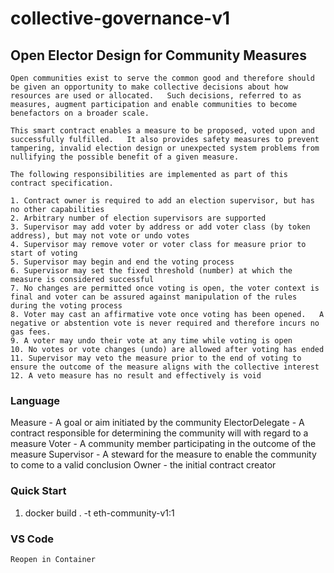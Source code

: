 # collective-governance-v1

## Open Elector Design for Community Measures

    Open communities exist to serve the common good and therefore should be given an opportunity to make collective decisions about how resources are used or allocated.   Such decisions, referred to as measures, augment participation and enable communities to become benefactors on a broader scale.

    This smart contract enables a measure to be proposed, voted upon and successfully fulfilled.   It also provides safety measures to prevent tampering, invalid election design or unexpected system problems from nullifying the possible benefit of a given measure.

    The following responsibilities are implemented as part of this contract specification.

    1. Contract owner is required to add an election supervisor, but has no other capabilities
    2. Arbitrary number of election supervisors are supported
    3. Supervisor may add voter by address or add voter class (by token address), but may not vote or undo votes
    4. Supervisor may remove voter or voter class for measure prior to start of voting
    5. Supervisor may begin and end the voting process
    6. Supervisor may set the fixed threshold (number) at which the measure is considered successful
    7. No changes are permitted once voting is open, the voter context is final and voter can be assured against manipulation of the rules during the voting process
    8. Voter may cast an affirmative vote once voting has been opened.   A negative or abstention vote is never required and therefore incurs no gas fees.
    9. A voter may undo their vote at any time while voting is open
    10. No votes or vote changes (undo) are allowed after voting has ended
    11. Supervisor may veto the measure prior to the end of voting to ensure the outcome of the measure aligns with the collective interest
    12. A veto measure has no result and effectively is void

### Language

Measure - A goal or aim initiated by the community
ElectorDelegate - A contract responsible for determining the community will with regard to a measure
Voter - A community member participating in the outcome of the measure
Supervisor - A steward for the measure to enable the community to come to a valid conclusion
Owner - the initial contract creator

### Quick Start

1. docker build . -t eth-community-v1:1

### VS Code

`Reopen in Container`
